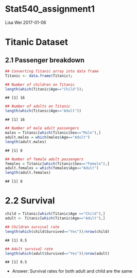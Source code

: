 Stat540\_assignment1
================
Lisa Wei
2017-01-06

Titanic Dataset
===============

2.1 Passenger breakdown
-----------------------

``` r
## Converting Titanic array into data frame
Titanic <- data.frame(Titanic);

## Number of children on Titanic
length(which(Titanic$Age=="Child"));
```

    ## [1] 16

``` r
## Number of adults on Titanic
length(which(Titanic$Age=="Adult"))
```

    ## [1] 16

``` r
## Number of male adult passengers
males = Titanic[which(Titanic$Sex=="Male"),]
adult.males = which(males$Age=="Adult")
length(adult.males)
```

    ## [1] 8

``` r
## Number of female adult passengers
females = Titanic[which(Titanic$Sex=="Female"),]
adult.females = which(females$Age=="Adult")
length(adult.females)
```

    ## [1] 8

2.2 Survival
============

``` r
child = Titanic[which(Titanic$Age =="Child"),]
adult <- Titanic[which(Titanic$Age=="Adult"),]

## Children survival rate 
length(which(child$Survived=="Yes"))/nrow(child)
```

    ## [1] 0.5

``` r
## Adult survival rate
length(which(adult$Survived=="Yes"))/nrow(adult)
```

    ## [1] 0.5

-   Answer: Survival rates for both adult and child are the same
